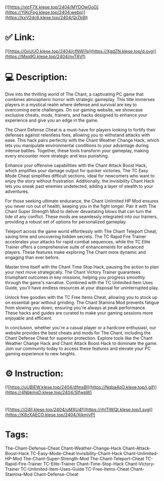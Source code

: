 [![https://xlcF7X.klese.top/2404/MYDOwGoG](https://YiKcFpg.klese.top/2404.webp)](https://kxV2dc6.klese.top/2404/QrZkBl)
# ✅ Link:
[![https://0oUUO.klese.top/2404/cfNWi1p](https://XgdZN.klese.top/d.svg)](https://Mxq9G.klese.top/2404/nvT6Vf)
# 💻 Description:
Dive into the thrilling world of The Chant, a captivating PC game that combines atmospheric horror with strategic gameplay. This title immerses players in a mystical realm where defense and survival are key to overcoming eerie challenges. On our gaming website, we showcase exclusive cheats, mods, trainers, and hacks designed to enhance your experience and give you an edge in the game.



The Chant Defense Cheat is a must-have for players looking to fortify their defenses against relentless foes, allowing you to withstand attacks with ease. This hack pairs perfectly with the Chant Weather Change Hack, which lets you manipulate environmental conditions to your advantage during intense battles. Together, these tools transform your gameplay, making every encounter more strategic and less punishing.



Enhance your offensive capabilities with the Chant Attack Boost Hack, which amplifies your damage output for quicker victories. The TC Easy Mode Cheat simplifies difficult sections, ideal for newcomers who want to enjoy the story without frustration. Additionally, the Invisibility Chant Hack lets you sneak past enemies undetected, adding a layer of stealth to your adventures.



For those seeking ultimate endurance, the Chant Unlimited HP Mod ensures you never run out of health, keeping you in the fight longer. Pair it with The Chant Super Strength Mod to deliver devastating blows that can turn the tide of any conflict. These mods are seamlessly integrated into our trainers, providing a robust set of options for personalized gameplay.



Teleport across the game world effortlessly with The Chant Teleport Cheat, saving time and uncovering hidden secrets. The TC Rapid Fire Trainer accelerates your attacks for rapid combat sequences, while the TC Elite Trainer offers a comprehensive suite of enhancements for advanced players. These features make exploring The Chant more dynamic and engaging than ever before.



Master time itself with the Chant Time Stop Hack, pausing the action to plan your next move strategically. The Chant Victory Trainer guarantees triumphant outcomes in key missions, helping you progress smoothly through the game's narrative. Combined with the TC Unlimited Item Uses Guide, you'll have endless resources at your disposal for uninterrupted play.



Unlock free goodies with the TC Free Items Cheat, allowing you to stock up on essential gear without grinding. The Chant Stamina Mod prevents fatigue from slowing you down, ensuring you're always at peak performance. These hacks and guides are curated to make your gaming sessions more enjoyable and efficient.



In conclusion, whether you're a casual player or a hardcore enthusiast, our website provides the best cheats and mods for The Chant, including the Chant Defense Cheat for superior protection. Explore tools like the Chant Weather Change Hack and Chant Attack Boost Hack to dominate the game. Join our community today to access these features and elevate your PC gaming experience to new heights.

# ⚙️ Instruction:
[![https://uUBIEW.klese.top/2404/dfmsBl](https://Nqba4qO.klese.top/i.gif)](https://4NbkmsD.klese.top/2404/SlfwpW)
#
[![https://i24Il.klese.top/2404/uMXU4f](https://rhlTIWQt.klese.top/l.svg)](https://K8zXAECO.klese.top/2404/XjkmjvP)
# Tags:
The-Chant-Defense-Cheat Chant-Weather-Change-Hack Chant-Attack-Boost-Hack TC-Easy-Mode-Cheat Invisibility-Chant-Hack Chant-Unlimited-HP-Mod The-Chant-Super-Strength-Mod The-Chant-Teleport-Cheat TC-Rapid-Fire-Trainer TC-Elite-Trainer Chant-Time-Stop-Hack Chant-Victory-Trainer TC-Unlimited-Item-Uses-Guide TC-Free-Items-Cheat Chant-Stamina-Mod Chant-Defense-Cheat






